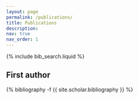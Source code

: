 ```yaml
---
layout: page
permalink: /publications/
title: Publications
description:
nav: true
nav_order: 1
---
```

<!-- _pages/publications.md -->

<!-- Bibsearch Feature -->

{% include bib_search.liquid %}

<div class="publications">
<h2>First author</h2>
{% bibliography -f {{ site.scholar.bibliography }} %}
</div>
